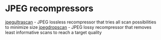 # JPEG recompressors
[jpegultrascan](jpegultrascan.md) - JPEG lossless recompressor that tries all scan possibilities to minimize size
[jpegdropscan](jpegdropscan.md) - JPEG lossy recompressor that removes least informative scans to reach a target quality

